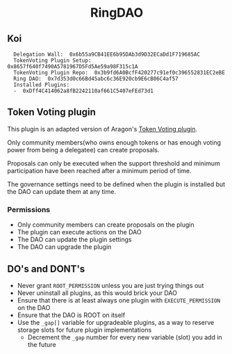 # <h1 align="center"> RingDAO </h1>

## Koi
```
  Delegation Wall:  0x6b55a9CB41EE6b95DAb3d9D32ECaDd1F719685AC
  TokenVoting Plugin Setup:  0x8657f640f7490A5781967D5Fd5Ae59a98F315c1A
  TokenVoting Plugin Repo:  0x3b9fd6A0BcfF420277c91ef0c396552831EC2eBE
  Ring DAO:  0x7d353d0c66Bd45abc6c36E920cb9E6cB06C4af57
  Installed Plugins:
  -  0xDff4C414062a8fB2242110af661C5407eFEd73d1
```

## Token Voting plugin

This plugin is an adapted version of Aragon's [Token Voting plugin](https://github.com/aragon/osx/tree/v1.3.0/packages/contracts/src/plugins/governance/majority-voting/token). 

Only community members(who owns enough tokens or has enough voting power from being a delegatee) can create proposals. 

Proposals can only be executed when the support threshold and minimum participation have been reached after a minimum period of time.

The governance settings need to be defined when the plugin is installed but the DAO can update them at any time.

### Permissions

- Only community members can create proposals on the plugin
- The plugin can execute actions on the DAO
- The DAO can update the plugin settings
- The DAO can upgrade the plugin

## DO's and DONT's

- Never grant `ROOT_PERMISSION` unless you are just trying things out
- Never uninstall all plugins, as this would brick your DAO
- Ensure that there is at least always one plugin with `EXECUTE_PERMISSION` on the DAO
- Ensure that the DAO is ROOT on itself
- Use the `_gap[]` variable for upgradeable plugins, as a way to reserve storage slots for future plugin implementations
  - Decrement the `_gap` number for every new variable (slot) you add in the future
